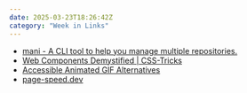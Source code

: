 ```yaml
---
date: 2025-03-23T18:26:42Z
category: "Week in Links"
---
```


* [mani - A CLI tool to help you manage multiple repositories.](https://terminaltrove.com/mani/) 
* [Web Components Demystified | CSS-Tricks](https://css-tricks.com/web-components-demystified/) 
* [Accessible Animated GIF Alternatives](https://cloudfour.com/thinks/accessible-animated-gif-alternatives/) 
* [page-speed.dev](https://page-speed.dev/) 